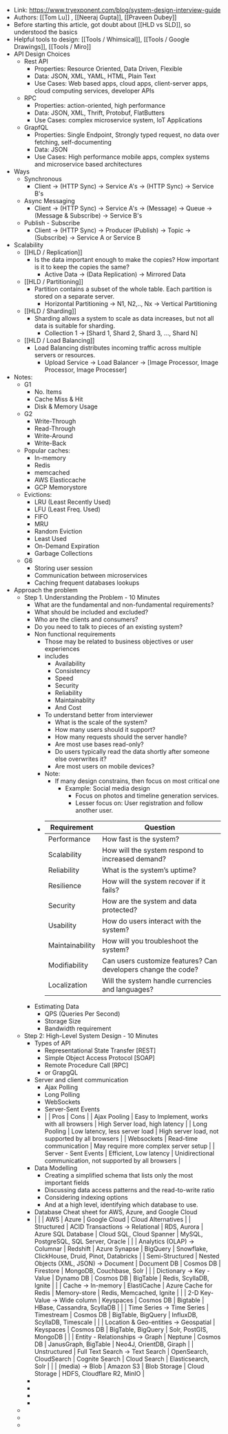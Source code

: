 - Link: https://www.tryexponent.com/blog/system-design-interview-guide
- Authors: [[Tom Lu]] , [[Neeraj Gupta]], [[Praveen Dubey]]
- Before starting this article, got doubt about [[HLD vs SLD]], so understood the basics
- Helpful tools to design: [[Tools / Whimsical]], [[Tools / Google Drawings]], [[Tools / Miro]]
- API Design Choices
	- Rest API
		- Properties: Resource Oriented, Data Driven, Flexible
		- Data: JSON, XML, YAML, HTML, Plain Text
		- Use Cases: Web based apps, cloud apps, client-server apps, cloud computing services, developer APIs
	- RPC
		- Properties: action-oriented, high performance
		- Data: JSON, XML, Thrift, Protobuf, FlatButters
		- Use Cases: complex microservice system, IoT Applications
	- GrapfQL
		- Properties: Single Endpoint, Strongly typed request, no data over fetching, self-documenting
		- Data: JSON
		- Use Cases: High performance mobile apps, complex systems and microservice based architectures
- Ways
	- Synchronous
		- Client -> (HTTP Sync) -> Service A's -> (HTTP Sync) -> Service B's
	- Async Messaging
		- Client -> (HTTP Sync) -> Service A's -> (Message) -> Queue -> (Message & Subscribe) -> Service B's
	- Publish - Subscribe
		- Client -> (HTTP Sync) -> Producer (Publish) -> Topic -> (Subscribe) -> Service A or Service B
- Scalability
	- [[HLD / Replication]]
		- Is the data important enough to make the copies? How important is it to keep the copies the same?
			- Active Data -> (Data Replication) -> Mirrored Data
	- [[HLD / Partitioning]]
		- Partition contains a subset of the whole table. Each partition is stored on a separate server.
			- Horizontal Partitioning -> N1, N2,.., Nx -> Vertical Partitioning
	- [[HLD / Sharding]]
		- Sharding allows a system to scale as data increases, but not all data is suitable for sharding.
			- Collection 1 -> [Shard 1, Shard 2, Shard 3, ..., Shard N]
	- [[HLD / Load Balancing]]
		- Load Balancing distributes incoming traffic across multiple servers or resources.
			- Upload Service -> Load Balancer -> [Image Processor, Image Processor, Image Processer]
- Notes:
	- G1
		- No. Items
		- Cache Miss & Hit
		- Disk & Memory Usage
	- G2
		- Write-Through
		- Read-Through
		- Write-Around
		- Write-Back
	- Popular caches:
		- In-memory
		- Redis
		- memcached
		- AWS Elasticcache
		- GCP Memorystore
	- Evictions:
		- LRU (Least Recently Used)
		- LFU (Least Freq. Used)
		- FIFO
		- MRU
		- Random Eviction
		- Least Used
		- On-Demand Expiration
		- Garbage Collections
	- G6
		- Storing user session
		- Communication between microservices
		- Caching frequent databases lookups
- Approach the problem
	- Step 1. Understanding the Problem - 10 Minutes
		- What are the fundamental and non-fundamental requirements?
		- What should be included and excluded?
		- Who are the clients and consumers?
		- Do you need to talk to pieces of an existing system?
		- Non functional requirements
			- Those may be related to business objectives or user experiences
			- includes
				- Availability
				- Consistency
				- Speed
				- Security
				- Reliability
				- Maintainablity
				- And Cost
			- To understand better from interviewer
				- What is the scale of the system?
				- How many users should it support?
				- How many requests should the server handle?
				- Are most use bases read-only?
				- Do users typically read the data shortly after someone else overwrites it?
				- Are most users on mobile devices?
			- Note:
				- If many design constrains, then focus on most critical one
					- Example: Social media design
						- Focus on photos and timeline generation services.
						- Lesser focus on: User registration and follow another user.
			- | Requirement     | Question                                                      |
			  |-----------------|---------------------------------------------------------------|
			  | Performance     | How fast is the system?                                       |
			  | Scalability     | How will the system respond to increased demand?              |
			  | Reliability     | What is the system’s uptime?                                  |
			  | Resilience      | How will the system recover if it fails?                      |
			  | Security        | How are the system and data protected?                        |
			  | Usability       | How do users interact with the system?                        |
			  | Maintainability | How will you troubleshoot the system?                         |
			  | Modifiability   | Can users customize features? Can developers change the code? |
			  | Localization    | Will the system handle currencies and languages?              |
		- Estimating Data
			- QPS (Queries Per Second)
			- Storage Size
			- Bandwidth requirement
	- Step 2: High-Level System Design - 10 Minutes
		- Types of API
			- Representational State Transfer [REST]
			- Simple Object Access Protocol [SOAP]
			- Remote Procedure Call [RPC]
			- or GrapgQL
		- Server and client communication
			- Ajax Polling
			- Long Polling
			- WebSockets
			- Server-Sent Events
			- |  | Pros | Cons |
			  | Ajax Pooling | Easy to Implement, works with all browsers | High Server load, high latency |
			  | Long Pooling | Low latency, less server load | High server load, not supported by all browsers |
			  | Websockets | Read-time communication | May require more complex server setup |
			  | Server - Sent Events | Efficient, Low latency | Unidirectional communication, not supported by all browsers |
		- Data Modelling
			- Creating a simplified schema that lists only the most important fields
			- Discussing data access patterns and the read-to-write ratio
			- Considering indexing options
			- And at a high level, identifying which database to use.
		- Database Cheat sheet for AWS, Azure, and Google Cloud
		- |  |  |  AWS | Azure | Google Cloud | Cloud Alternatives |
		  | Structured | ACID Transactions -> Relational | RDS, Aurora | Azure SQL Database | Cloud SQL, Cloud Spanner | MySQL, PostgreSQL, SQL Server, Oracle |
		  |  | Analytics (OLAP) -> Columnar | Redshift | Azure Synapse | BigQuery | Snowflake, ClickHouse, Druid, Pinot, Databricks |
		  | Semi-Structured | Nested Objects (XML, JSON) -> Document | Document DB | Cosmos DB | Firestore | MongoDB, Couchbase, Solr |
		  |  | Dictionary -> Key - Value | Dynamo DB | Cosmos DB | BigTable | Redis, ScyllaDB, Ignite | 
		  |  | Cache -> In-memory | ElastiCache | Azure Cache for Redis | Memory-store | Redis, Memcached, Ignite | 
		  |   | 2-D Key-Value  -> Wide column | Keyspaces | Cosmos DB | Bigtable | HBase, Cassandra, ScyllaDB | 
		  |  | Time Series -> Time Series | Timestream | Cosmos DB | BigTable, BigQuery | InfluxDB, ScyllaDB, Timescale | 
		  |  | Location & Geo-entities -> Geospatial | Keyspaces | Cosmos DB | BigTable, BigQuery | Solr, PostGIS, MongoDB | 
		  |  | Entity - Relationships -> Graph | Neptune | Cosmos DB | JanusGraph, BigTable | Neo4J, OrientDB, Giraph | 
		  | Unstructured | Full Text Search -> Text Search | OpenSearch, CloudSearch | Cognite Search | Cloud Search | Elasticsearch, Solr |
		  |  | (media) -> Blob | Amazon S3 | Blob Storage | Cloud Storage | HDFS, Cloudflare R2, MinIO |
		-
		-
		-
		-
	-
	-
	-
